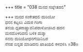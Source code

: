 +++
title = "038 ಮನದ ಸಙ್ಕೇತದಲಿ"

+++
ಮನದ ಸಂಕೇತದಲಿ ದುರಿಯೋ   
ಧನನ ಕಟ್ಟಲು ವಿದುರ ಗಂಗಾ   
ತನಯ ಧೃತರಾಷ್ಟ್ರಾವನಿಪರಾಳೋಚಿಸಿದ ಹದನ   
ಮನದೊಳರಿದನು ಬಳಿಕ ದುಶ್ಶಾ  
ಸನನು ದುರಿಯೋಧನಗೆಯಿನಿಬರ   
ನೆನಹ ಬಿನ್ನಹ ಮಾಡಿದನು ಖಾತಿಯಲಿ ಕಳವಳಿಸಿ    ॥38॥